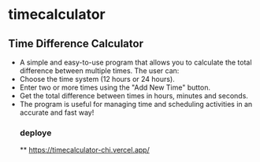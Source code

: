 # timecalculator
## Time Difference Calculator
* A simple and easy-to-use program that allows you to calculate the total difference between multiple times. The user can:
* Choose the time system (12 hours or 24 hours).
* Enter two or more times using the "Add New Time" button.
* Get the total difference between times in hours, minutes and seconds.
* The program is useful for managing time and scheduling activities in an accurate and fast way!
  ### deploye
  ** https://timecalculator-chi.vercel.app/

